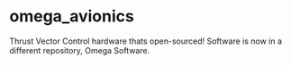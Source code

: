 # omega_avionics
Thrust Vector Control hardware thats open-sourced!
Software is now in a different repository, Omega Software.
